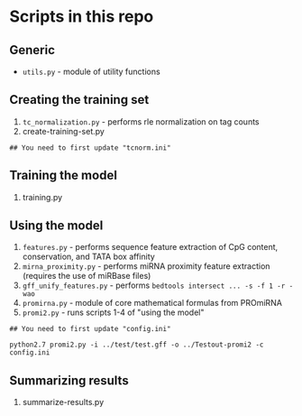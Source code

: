 # Scripts in this repo

## Generic
- `utils.py` - module of utility functions

## Creating the training set
1. `tc_normalization.py` - performs rle normalization on tag counts
2. create-training-set.py

```
## You need to first update "tcnorm.ini"
```

## Training the model
1. training.py

## Using the model
1. `features.py` - performs sequence feature extraction of CpG content, conservation, and TATA box affinity
2. `mirna_proximity.py` - performs miRNA proximity feature extraction (requires the use of miRBase files)
3. `gff_unify_features.py` - performs `bedtools intersect ... -s -f 1 -r -wao`
4. `promirna.py` - module of core mathematical formulas from PROmiRNA
5. `promi2.py` - runs scripts 1-4 of "using the model"

```
## You need to first update "config.ini"

python2.7 promi2.py -i ../test/test.gff -o ../Testout-promi2 -c config.ini
```

## Summarizing results
1. summarize-results.py

